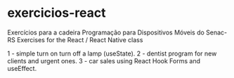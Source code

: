 # exercicios-react

Exercícios para a cadeira Programação para Dispositivos Móveis do Senac-RS
Exercises for the React / React Native class

1 - simple turn on turn off a lamp (useState).
2 - dentist program for new clients and urgent ones.
3 - car sales using React Hook Forms and useEffect.
